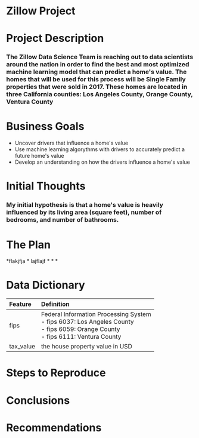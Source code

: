 # Zillow Project

# Project Description

### The Zillow Data Science Team is reaching out to data scientists around the nation in order to find the best and most optimized machine learning model that can predict a home's value. The homes that will be used for this process will be Single Family properties that were sold in 2017. These homes are located in three California counties: Los Angeles County, Orange County, Ventura County


# Business Goals

* Uncover drivers that influence a home's value
* Use machine learning algorythms with drivers to accurately predict a future home's value
* Develop an understanding on how the drivers influence a home's value

# Initial Thoughts

### My initial hypothesis is that a home's value is heavily influenced by its living area (square feet),  number of bedrooms, and number of bathrooms.

# The Plan

*flakjfja
    * lajflajf
*
*
*


# Data Dictionary

| Feature | Definition |
| :-- | :-- |
| fips | Federal Information Processing System<br>- fips 6037: Los Angeles County<br>- fips 6059: Orange County<br>- fips 6111: Ventura County |
| tax_value | the house property value in USD | 

# Steps to Reproduce


# Conclusions


# Recommendations